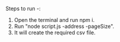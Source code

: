 Steps to run -:

1. Open the terminal and run npm i.
2. Run "node script.js -address -pageSize".
3. It will create the required csv file.